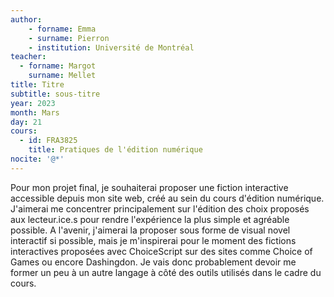 ```yaml
--- 
author: 
    - forname: Emma
    - surname: Pierron
    - institution: Université de Montréal
teacher: 
  - forname: Margot
    surname: Mellet
title: Titre
subtitle: sous-titre
year: 2023
month: Mars
day: 21
cours:
  - id: FRA3825
    title: Pratiques de l'édition numérique
nocite: '@*'
---
```


Pour mon projet final, je souhaiterai proposer une fiction interactive accessible depuis mon site web, créé au sein du cours d'édition numérique. J'aimerai me concentrer principalement sur l'édition des choix proposés aux lecteur.ice.s pour rendre l'expérience la plus simple et agréable possible. A l'avenir, j'aimerai la proposer sous forme de visual novel interactif si possible, mais je m'inspirerai pour le moment des fictions interactives proposées avec ChoiceScript sur des sites comme Choice of Games ou encore Dashingdon.
Je vais donc probablement devoir me former un peu à un autre langage à côté des outils utilisés dans le cadre du cours. 